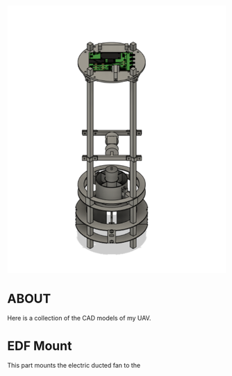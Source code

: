 ![thumbnail](../images/UAV2.png) 
# ABOUT
Here is a collection of the CAD models of my UAV. 

# EDF Mount
This part mounts the electric ducted fan to the 